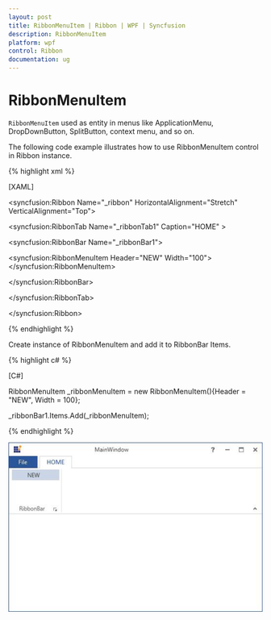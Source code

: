 ```yaml
---
layout: post
title: RibbonMenuItem | Ribbon | WPF | Syncfusion
description: RibbonMenuItem
platform: wpf
control: Ribbon
documentation: ug
---
```

# RibbonMenuItem

`RibbonMenuItem` used as entity in menus like ApplicationMenu, DropDownButton, SplitButton, context menu, and so on.

The following code example illustrates how to use RibbonMenuItem control in Ribbon instance.

{% highlight xml %}

[XAML]

<syncfusion:Ribbon Name="_ribbon" HorizontalAlignment="Stretch" VerticalAlignment="Top">

<syncfusion:RibbonTab Name="_ribbonTab1" Caption="HOME"  >

<syncfusion:RibbonBar Name="_ribbonBar1">

<syncfusion:RibbonMenuItem  Header="NEW" Width="100"></syncfusion:RibbonMenuItem>

</syncfusion:RibbonBar>

</syncfusion:RibbonTab>            

</syncfusion:Ribbon>



{% endhighlight %}

Create instance of RibbonMenuItem and add it to RibbonBar Items.

{% highlight c# %}

[C#]

RibbonMenuItem _ribbonMenuItem = new RibbonMenuItem(){Header = "NEW", Width = 100};

_ribbonBar1.Items.Add(_ribbonMenuItem);



{% endhighlight %}

![](RibbonMenuItem_images/RibbonMenuItem_img1.jpeg)


